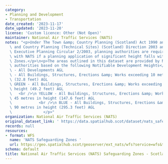 ```yaml
---
category:
- Planning and Development
- Transportation
date_created: '2023-11-17'
date_updated: '2023-11-20'
license: 'Custom licence: Other (Not Open)'
maintainer: National Air Traffic Services (NATS)
notes: "<p>Under The Town &amp; Country Planning (Scotland) Act 1990 and The Town\
  \ and Country Planning (Technical Sites) (Scotland) Direction 2003 and Scottish\
  \ Executive Planning Circular 2/2003, planning authorities are required to consult\
  \ with NATS if a planning application of significant height falls within its Safeguarding\
  \ Zones.</p>\n<p>The areas outlined in this dataset are provided by NATS to planning\
  \ authorities based on the following Notifiable Development Heights</p>\n<p>GREY\
  \ - All Developments AGL                                             <br />\n RED\
  \ - All Buildings, Structures, Erections &amp; Works exceeding 10 metres in height\
  \ (32.8 feet) AGL                                                       <br />\n\
  \ GREEN - All Buildings, Structures, Erections &amp; Works exceeding 15 metres in\
  \ height (49.2 feet) AGL                                                       \
  \   <br />\n YELLOW - All Buildings, Structures, Erections &amp; Works exceeding\
  \ 45 metres in height (147.6 feet) AGL                                         \
  \            <br />\n BLUE - All Buildings, Structures, Erections &amp; Works exceeding\
  \ 90 metres in height (295.3 feet) AGL                                         \
  \              </p>"
organization: National Air Traffic Services (NATS)
original_dataset_link: ' https://data.spatialhub.scot/dataset/nats_safeguarding_zones-nats'
records: null
resources:
- format: WFS
  name: 'NATS Safeguarding Zones '
  url: https://geo.spatialhub.scot/geoserver/ext_nats/wfs?service=wfs&typeName=ext_nats:pub_nats
schema: default
title: National Air Traffic Services (NATS) Safeguarding Zones - Scotland
---
```

